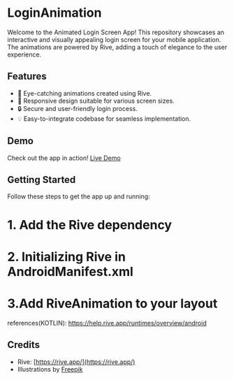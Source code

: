 # LoginAnimation

Welcome to the Animated Login Screen App! This repository showcases an interactive and visually appealing login screen for your mobile application. The animations are powered by Rive, adding a touch of elegance to the user experience.


## Features

- 🌈 Eye-catching animations created using Rive.
- 📱 Responsive design suitable for various screen sizes.
- 🔒 Secure and user-friendly login process.
- 💡 Easy-to-integrate codebase for seamless implementation.


## Demo

Check out the app in action! [Live Demo](https://your-demo-link-here)


## Getting Started
Follow these steps to get the app up and running:
# 1. Add the Rive dependency
# 2.  Initializing Rive in AndroidManifest.xml
# 3.Add RiveAnimation to your layout
references(KOTLIN): https://help.rive.app/runtimes/overview/android


## Credits

- Rive: [https://rive.app/](https://rive.app/)
- Illustrations by [Freepik](https://www.freepik.com/)



